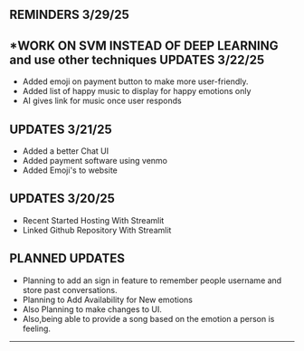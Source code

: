 REMINDERS 3/29/25
-----------------------------------------------
*WORK ON SVM INSTEAD OF DEEP LEARNING and use other techniques
UPDATES 3/22/25
-----------------------------------------------------------------------
* Added emoji on payment button to make more user-friendly.
* Added list of happy music to display for happy emotions only
* AI gives link for music once user responds
  
UPDATES 3/21/25
-----------------------------------------------------------------------
* Added a better Chat UI
* Added payment software using venmo
* Added Emoji's to website



UPDATES 3/20/25
----------------------------------------------------------------------
* Recent Started Hosting With Streamlit
* Linked Github Repository With Streamlit



PLANNED UPDATES
------------------------------------------------------------------------
* Planning to add an sign in feature to remember people username and store past conversations.
* Planning to Add Availability for New emotions 
* Also Planning to make changes to UI.
* Also,being able to provide a song based on the emotion a person is feeling.
------------------------------------------------------------------------
